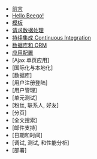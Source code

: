 * [前言](01.前言.md)
* [Hello Beego!](02.hello-beego.md)
* [模板](03.模板.md)
* [请求数据处理](04.请求数据处理.md)
* [持续集成 Continuous Integration](05.CI-持续集成.md)
* [数据库和 ORM](06.数据库.md)
* [应用配置](07.应用配置.md)
* [Ajax 单页应用]
* [国际化与本地化]
* [数据库]
* [用户注册登陆]
* [用户管理]
* [单元测试]
* [粉丝, 联系人, 好友]
* [分页]
* [全文搜索]
* [邮件支持]
* [日期和时间]
* [调试, 测试, 和性能分析]
* [部署]
